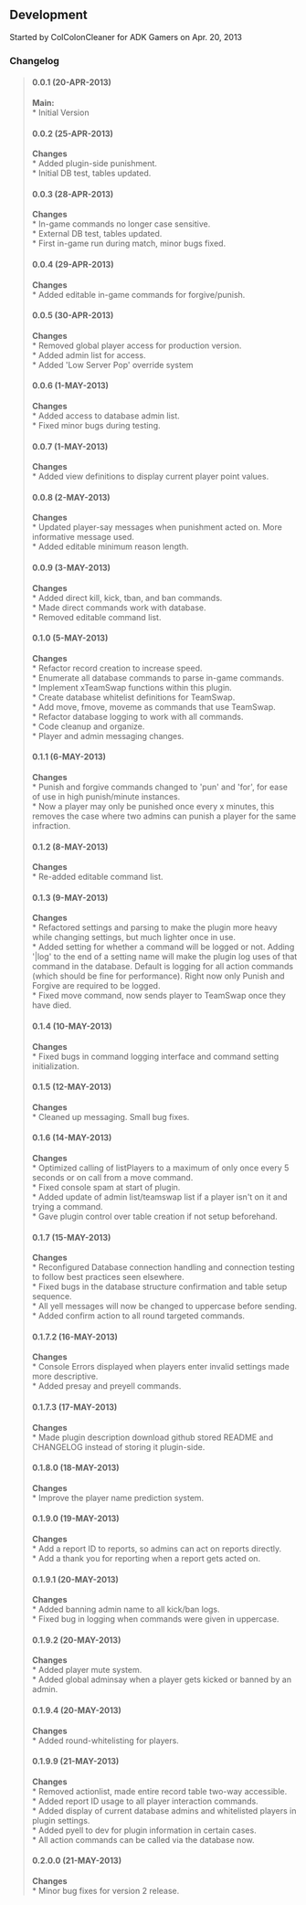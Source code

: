 <h2>Development</h2>
<p>
Started by ColColonCleaner for ADK Gamers on Apr. 20, 2013
</p>
<h3>Changelog</h3>
<blockquote>
<h4>0.0.1 (20-APR-2013)</h4>
<b>Main: </b> <br/>
    * Initial Version <br/>
<h4>0.0.2 (25-APR-2013)</h4>
<b>Changes</b> <br/>
    * Added plugin-side punishment. <br/>
    * Initial DB test, tables updated. <br/>
<h4>0.0.3 (28-APR-2013)</h4>
<b>Changes</b> <br/>
    * In-game commands no longer case sensitive. <br/>
    * External DB test, tables updated. <br/>
    * First in-game run during match, minor bugs fixed. <br/>
<h4>0.0.4 (29-APR-2013)</h4>
<b>Changes</b> <br/>
    * Added editable in-game commands for forgive/punish. <br/>
<h4>0.0.5 (30-APR-2013)</h4>
<b>Changes</b> <br/>
    * Removed global player access for production version. <br/>
    * Added admin list for access. <br/>
    * Added 'Low Server Pop' override system
<h4>0.0.6 (1-MAY-2013)</h4>
<b>Changes</b> <br/>
    * Added access to database admin list. <br/>
    * Fixed minor bugs during testing. <br/>
<h4>0.0.7 (1-MAY-2013)</h4>
<b>Changes</b> <br/>
    * Added view definitions to display current player point values. <br/>
<h4>0.0.8 (2-MAY-2013)</h4>
<b>Changes</b> <br/>
    * Updated player-say messages when punishment acted on. More informative message used.<br/>
    * Added editable minimum reason length.<br/>
<h4>0.0.9 (3-MAY-2013)</h4>
<b>Changes</b> <br/>
    * Added direct kill, kick, tban, and ban commands.<br/>
    * Made direct commands work with database.<br/>
    * Removed editable command list.<br/>
<h4>0.1.0 (5-MAY-2013)</h4>
<b>Changes</b> <br/>
    * Refactor record creation to increase speed.<br/>
    * Enumerate all database commands to parse in-game commands.<br/>
    * Implement xTeamSwap functions within this plugin.<br/>
    * Create database whitelist definitions for TeamSwap.<br/>
    * Add move, fmove, moveme as commands that use TeamSwap.<br/>
    * Refactor database logging to work with all commands.<br/>
    * Code cleanup and organize.<br/>
    * Player and admin messaging changes.<br/>
<h4>0.1.1 (6-MAY-2013)</h4>
<b>Changes</b> <br/>
    * Punish and forgive commands changed to 'pun' and 'for', for ease of use in high punish/minute instances.<br/>
    * Now a player may only be punished once every x minutes, this removes the case where two admins can punish a player
for the same infraction.<br/>
<h4>0.1.2 (8-MAY-2013)</h4>
<b>Changes</b> <br/>
    * Re-added editable command list.<br/>
<h4>0.1.3 (9-MAY-2013)</h4>
<b>Changes</b> <br/>
    * Refactored settings and parsing to make the plugin more heavy while changing settings, but much lighter once in
use.<br/>
    * Added setting for whether a command will be logged or not. Adding '|log' to the end of a setting name will make
the plugin log uses of that command in the database. Default is logging for all action commands (which should be
fine for performance). Right now only Punish and Forgive are required to be logged.<br/>
    * Fixed move command, now sends player to TeamSwap once they have died.<br/>
<h4>0.1.4 (10-MAY-2013)</h4>
<b>Changes</b> <br/>
    * Fixed bugs in command logging interface and command setting initialization.<br/>
<h4>0.1.5 (12-MAY-2013)</h4>
<b>Changes</b> <br/>
    * Cleaned up messaging. Small bug fixes.<br/>
<h4>0.1.6 (14-MAY-2013)</h4>
<b>Changes</b> <br/>
    * Optimized calling of listPlayers to a maximum of only once every 5 seconds or on call from a move command.<br/>
    * Fixed console spam at start of plugin.<br/>
    * Added update of admin list/teamswap list if a player isn't on it and trying a command.<br/>
    * Gave plugin control over table creation if not setup beforehand.<br/>
<h4>0.1.7 (15-MAY-2013)</h4>
<b>Changes</b> <br/>
    * Reconfigured Database connection handling and connection testing to follow best practices seen elsewhere.<br/>
    * Fixed bugs in the database structure confirmation and table setup sequence.<br/>
    * All yell messages will now be changed to uppercase before sending.<br/>
    * Added confirm action to all round targeted commands.<br/>
<h4>0.1.7.2 (16-MAY-2013)</h4>
<b>Changes</b> <br/>
   * Console Errors displayed when players enter invalid settings made more descriptive.<br/>
   * Added presay and preyell commands.<br/>
<h4>0.1.7.3 (17-MAY-2013)</h4>
<b>Changes</b> <br/>
   * Made plugin description download github stored README and CHANGELOG instead of storing it plugin-side.<br/>
<h4>0.1.8.0 (18-MAY-2013)</h4>
<b>Changes</b> <br/>
   * Improve the player name prediction system.<br/>
<h4>0.1.9.0 (19-MAY-2013)</h4>
<b>Changes</b> <br/>
   * Add a report ID to reports, so admins can act on reports directly.<br/>
   * Add a thank you for reporting when a report gets acted on.<br/>
<h4>0.1.9.1 (20-MAY-2013)</h4>
<b>Changes</b> <br/>
   * Added banning admin name to all kick/ban logs.<br/>
   * Fixed bug in logging when commands were given in uppercase.<br/>
<h4>0.1.9.2 (20-MAY-2013)</h4>
<b>Changes</b> <br/>
   * Added player mute system.<br/>
   * Added global adminsay when a player gets kicked or banned by an admin.<br/>
<h4>0.1.9.4 (20-MAY-2013)</h4>
<b>Changes</b> <br/>
   * Added round-whitelisting for players.<br/>
<h4>0.1.9.9 (21-MAY-2013)</h4>
<b>Changes</b> <br/>
   * Removed actionlist, made entire record table two-way accessible.<br/>
   * Added report ID usage to all player interaction commands.<br/>
   * Added display of current database admins and whitelisted players in plugin settings.<br/>
   * Added pyell to dev for plugin information in certain cases.<br/>
   * All action commands can be called via the database now.<br/>
<h4>0.2.0.0 (21-MAY-2013)</h4>
<b>Changes</b> <br/>
   * Minor bug fixes for version 2 release.<br/>
</blockquote>
